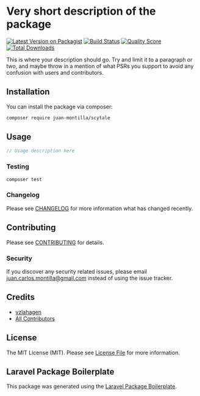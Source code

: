 # Very short description of the package

[![Latest Version on Packagist](https://img.shields.io/packagist/v/juan-montilla/scytale.svg?style=flat-square)](https://packagist.org/packages/juan-montilla/scytale)
[![Build Status](https://img.shields.io/travis/juan-montilla/scytale/master.svg?style=flat-square)](https://travis-ci.org/juan-montilla/scytale)
[![Quality Score](https://img.shields.io/scrutinizer/g/juan-montilla/scytale.svg?style=flat-square)](https://scrutinizer-ci.com/g/juan-montilla/scytale)
[![Total Downloads](https://img.shields.io/packagist/dt/juan-montilla/scytale.svg?style=flat-square)](https://packagist.org/packages/juan-montilla/scytale)

This is where your description should go. Try and limit it to a paragraph or two, and maybe throw in a mention of what PSRs you support to avoid any confusion with users and contributors.

## Installation

You can install the package via composer:

```bash
composer require juan-montilla/scytale
```

## Usage

``` php
// Usage description here
```

### Testing

``` bash
composer test
```

### Changelog

Please see [CHANGELOG](CHANGELOG.md) for more information what has changed recently.

## Contributing

Please see [CONTRIBUTING](CONTRIBUTING.md) for details.

### Security

If you discover any security related issues, please email juan.carlos.montilla@gmail.com instead of using the issue tracker.

## Credits

- [vzlahagen](https://github.com/juan-montilla)
- [All Contributors](../../contributors)

## License

The MIT License (MIT). Please see [License File](LICENSE.md) for more information.

## Laravel Package Boilerplate

This package was generated using the [Laravel Package Boilerplate](https://laravelpackageboilerplate.com).